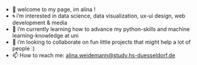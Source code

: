 - 🦕 welcome to my page, im alina !
- 🌀 i’m interested in data science, data visualization, ux-ui design, web development & media
- 🌱 i’m currently learning how to advance my python-skills and machine learning-knowledge at uni
- 💞️ i’m looking to collaborate on fun little projects that might help a lot of people :)
- 📫 How to reach me: alina.weidemann@study.hs-duesseldorf.de

<!---
heyitsalina/heyitsalina is a ✨ special ✨ repository because its `README.md` (this file) appears on your GitHub profile.
You can click the Preview link to take a look at your changes.
--->
